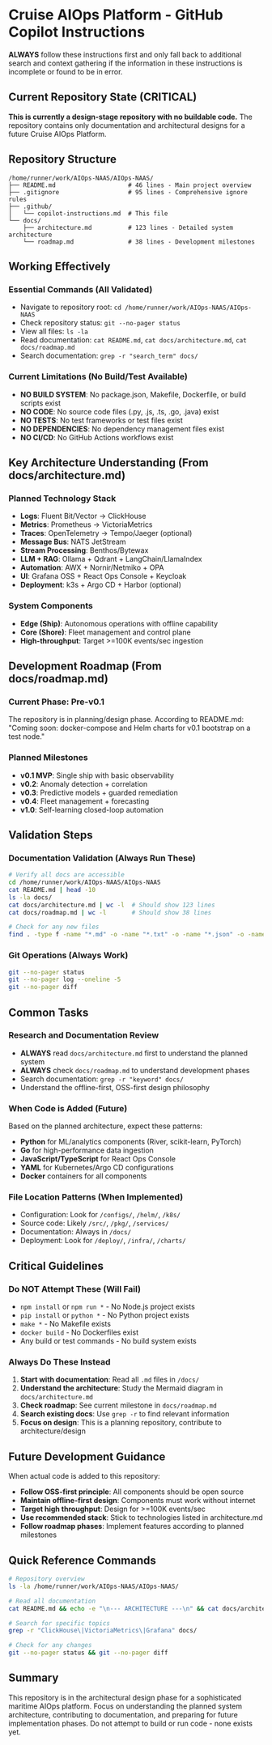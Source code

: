 # Cruise AIOps Platform - GitHub Copilot Instructions

**ALWAYS** follow these instructions first and only fall back to additional search and context gathering if the information in these instructions is incomplete or found to be in error.

## Current Repository State (CRITICAL)

**This is currently a design-stage repository with no buildable code.** The repository contains only documentation and architectural designs for a future Cruise AIOps Platform.

## Repository Structure

```
/home/runner/work/AIOps-NAAS/AIOps-NAAS/
├── README.md                    # 46 lines - Main project overview
├── .gitignore                   # 95 lines - Comprehensive ignore rules  
├── .github/
│   └── copilot-instructions.md  # This file
└── docs/
    ├── architecture.md          # 123 lines - Detailed system architecture
    └── roadmap.md               # 38 lines - Development milestones
```

## Working Effectively

### Essential Commands (All Validated)
- Navigate to repository root: `cd /home/runner/work/AIOps-NAAS/AIOps-NAAS`
- Check repository status: `git --no-pager status`
- View all files: `ls -la`
- Read documentation: `cat README.md`, `cat docs/architecture.md`, `cat docs/roadmap.md`
- Search documentation: `grep -r "search_term" docs/`

### Current Limitations (No Build/Test Available)
- **NO BUILD SYSTEM**: No package.json, Makefile, Dockerfile, or build scripts exist
- **NO CODE**: No source code files (.py, .js, .ts, .go, .java) exist
- **NO TESTS**: No test frameworks or test files exist
- **NO DEPENDENCIES**: No dependency management files exist
- **NO CI/CD**: No GitHub Actions workflows exist

## Key Architecture Understanding (From docs/architecture.md)

### Planned Technology Stack
- **Logs**: Fluent Bit/Vector → ClickHouse
- **Metrics**: Prometheus → VictoriaMetrics  
- **Traces**: OpenTelemetry → Tempo/Jaeger (optional)
- **Message Bus**: NATS JetStream
- **Stream Processing**: Benthos/Bytewax
- **LLM + RAG**: Ollama + Qdrant + LangChain/LlamaIndex
- **Automation**: AWX + Nornir/Netmiko + OPA
- **UI**: Grafana OSS + React Ops Console + Keycloak
- **Deployment**: k3s + Argo CD + Harbor (optional)

### System Components
- **Edge (Ship)**: Autonomous operations with offline capability
- **Core (Shore)**: Fleet management and control plane
- **High-throughput**: Target >=100K events/sec ingestion

## Development Roadmap (From docs/roadmap.md)

### Current Phase: Pre-v0.1
The repository is in planning/design phase. According to README.md: "Coming soon: docker-compose and Helm charts for v0.1 bootstrap on a test node."

### Planned Milestones
- **v0.1 MVP**: Single ship with basic observability
- **v0.2**: Anomaly detection + correlation  
- **v0.3**: Predictive models + guarded remediation
- **v0.4**: Fleet management + forecasting
- **v1.0**: Self-learning closed-loop automation

## Validation Steps

### Documentation Validation (Always Run These)
```bash
# Verify all docs are accessible
cd /home/runner/work/AIOps-NAAS/AIOps-NAAS
cat README.md | head -10
ls -la docs/
cat docs/architecture.md | wc -l  # Should show 123 lines
cat docs/roadmap.md | wc -l       # Should show 38 lines

# Check for any new files
find . -type f -name "*.md" -o -name "*.txt" -o -name "*.json" -o -name "*.yaml" -o -name "*.yml"
```

### Git Operations (Always Work)
```bash
git --no-pager status
git --no-pager log --oneline -5
git --no-pager diff
```

## Common Tasks

### Research and Documentation Review
- **ALWAYS** read `docs/architecture.md` first to understand the planned system
- **ALWAYS** check `docs/roadmap.md` to understand development phases
- Search documentation: `grep -r "keyword" docs/`
- Understand the offline-first, OSS-first design philosophy

### When Code is Added (Future)
Based on the planned architecture, expect these patterns:
- **Python** for ML/analytics components (River, scikit-learn, PyTorch)
- **Go** for high-performance data ingestion
- **JavaScript/TypeScript** for React Ops Console
- **YAML** for Kubernetes/Argo CD configurations
- **Docker** containers for all components

### File Location Patterns (When Implemented)
- Configuration: Look for `/configs/`, `/helm/`, `/k8s/`
- Source code: Likely `/src/`, `/pkg/`, `/services/`
- Documentation: Always in `/docs/`
- Deployment: Look for `/deploy/`, `/infra/`, `/charts/`

## Critical Guidelines

### Do NOT Attempt These (Will Fail)
- `npm install` or `npm run *` - No Node.js project exists
- `pip install` or `python *` - No Python project exists  
- `make *` - No Makefile exists
- `docker build` - No Dockerfiles exist
- Any build or test commands - No build system exists

### Always Do These Instead
1. **Start with documentation**: Read all `.md` files in `/docs/`
2. **Understand the architecture**: Study the Mermaid diagram in `docs/architecture.md`
3. **Check roadmap**: See current milestone in `docs/roadmap.md`
4. **Search existing docs**: Use `grep -r` to find relevant information
5. **Focus on design**: This is a planning repository, contribute to architecture/design

## Future Development Guidance

When actual code is added to this repository:
- **Follow OSS-first principle**: All components should be open source
- **Maintain offline-first design**: Components must work without internet
- **Target high throughput**: Design for >=100K events/sec
- **Use recommended stack**: Stick to technologies listed in architecture.md
- **Follow roadmap phases**: Implement features according to planned milestones

## Quick Reference Commands

```bash
# Repository overview
ls -la /home/runner/work/AIOps-NAAS/AIOps-NAAS/

# Read all documentation  
cat README.md && echo -e "\n--- ARCHITECTURE ---\n" && cat docs/architecture.md && echo -e "\n--- ROADMAP ---\n" && cat docs/roadmap.md

# Search for specific topics
grep -r "ClickHouse\|VictoriaMetrics\|Grafana" docs/

# Check for any changes
git --no-pager status && git --no-pager diff
```

## Summary

This repository is in the architectural design phase for a sophisticated maritime AIOps platform. Focus on understanding the planned system architecture, contributing to documentation, and preparing for future implementation phases. Do not attempt to build or run code - none exists yet.